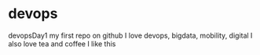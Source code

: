 # devops
devopsDay1
my first repo on github
I love devops, bigdata, mobility, digital
I also love tea and coffee
I like this 
